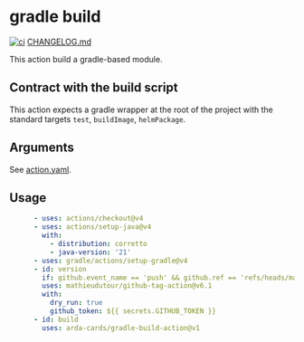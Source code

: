 # gradle build

[![ci](https://github.com/Arda-cards/gradle-build-action/actions/workflows/ci.yml/badge.svg)](https://github.com/Arda-cards/gradle-build-action/actions/workflows/ci.yml)
[CHANGELOG.md](CHANGELOG.md)

This action build a gradle-based module.

## Contract with the build script

This action expects a gradle wrapper at the root of the project with the standard targets
`test`, `buildImage`, `helmPackage`.

## Arguments

See [action.yaml](action.yaml).

## Usage

```yaml
      - uses: actions/checkout@v4
      - uses: actions/setup-java@v4
        with:
          - distribution: corretto
          - java-version: '21'
      - uses: gradle/actions/setup-gradle@v4
      - id: version
        if: github.event_name == 'push' && github.ref == 'refs/heads/main'
        uses: mathieudutour/github-tag-action@v6.1
        with:
          dry_run: true
          github_token: ${{ secrets.GITHUB_TOKEN }}
      - id: build
        uses: arda-cards/gradle-build-action@v1
```
